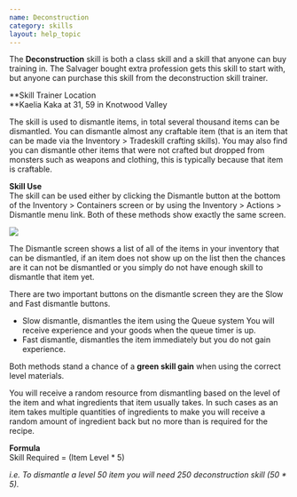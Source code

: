 ```yaml
---
name: Deconstruction
category: skills
layout: help_topic
---
```

The **Deconstruction** skill is both a class skill and a skill that anyone can buy training in. The Salvager bought extra profession gets this skill to start with, but anyone can purchase this skill from the deconstruction skill trainer.

**Skill Trainer Location  
**Kaelia Kaka at 31, 59 in Knotwood Valley

The skill is used to dismantle items, in total several thousand items can be dismantled. You can dismantle almost any craftable item (that is an item that can be made via the Inventory > Tradeskill crafting skills). You may also find you can dismantle other items that were not crafted but dropped from monsters such as weapons and clothing, this is typically because that item is craftable.

**Skill Use**  
The skill can be used either by clicking the Dismantle button at the bottom of the Inventory > Containers screen or by using the Inventory > Actions > Dismantle menu link. Both of these methods show exactly the same screen.

[![](https://lohcdn.com/images/t_deconstruction.jpg)](https://lohcdn.com/images/deconstruction.jpg)

The Dismantle screen shows a list of all of the items in your inventory that can be dismantled, if an item does not show up on the list then the chances are it can not be dismantled or you simply do not have enough skill to dismantle that item yet.

There are two important buttons on the dismantle screen they are the Slow and Fast dismantle buttons.

*   Slow dismantle, dismantles the item using the Queue system You will receive experience and your goods when the queue timer is up.
*   Fast dismantle, dismantles the item immediately but you do not gain experience.

Both methods stand a chance of a **green skill gain** when using the correct level materials.

You will receive a random resource from dismantling based on the level of the item and what ingredients that item usually takes. In such cases as an item takes multiple quantities of ingredients to make you will receive a random amount of ingredient back but no more than is required for the recipe.

**Formula**  
Skill Required = (Item Level \* 5)

_i.e. To dismantle a level 50 item you will need 250 deconstruction skill (50 \* 5)._